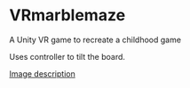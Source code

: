 # VRmarblemaze
A Unity VR game to recreate a childhood game

Uses controller to tilt the board. 

[Image description](master/pic.png)
